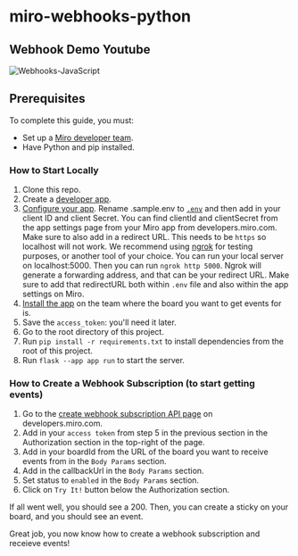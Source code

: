 # miro-webhooks-python

## Webhook Demo Youtube

![Webhooks-JavaScript](Getting-Started-With-Webhooks-JavaScript.png)

## Prerequisites
To complete this guide, you must:

* Set up a [Miro developer team](https://developers.miro.com/docs/the-developer-team).
* Have Python and pip installed.

### How to Start Locally

1. Clone this repo. 
2. Create a [developer app](https://developers.miro.com/docs/build-your-first-hello-world-app#step-2-create-your-app-in-miro).
3. [Configure your app](https://developers.miro.com/docs/build-your-first-hello-world-app#step-3-configure-your-app-in-miro). Rename .sample.env to [`.env`](.env) and then add in your client ID and client Secret. You can find clientId and clientSecret from the app settings page from your Miro app from developers.miro.com. Make sure to also add in a redirect URL. This needs to be `https` so localhost will not work. We recommend using [ngrok](https://ngrok.com/) for testing purposes, or another tool of your choice. You can run your local server on localhost:5000. Then you can run
`ngrok http 5000`. Ngrok will generate a forwarding address, and that can be your redirect URL. Make sure to add that redirectURL both within `.env` file and also within the app settings on Miro. 
4. [Install the app](https://developers.miro.com/docs/build-your-first-hello-world-app#step-4-install-your-app) on the team where the board you want to get events for is.
5. Save the `access_token`: you'll need it later.
6. Go to the root directory of this project.
7. Run `pip install -r requirements.txt` to install dependencies from the root of this project.
8. Run `flask --app app run` to start the server.

### How to Create a Webhook Subscription (to start getting events)

1. Go to the [create webhook subscription API page](https://developers.miro.com/reference/create-board-subscription) on developers.miro.com.
2. Add in your `access token` from step 5 in the previous section in the Authorization section in the top-right of the page.
3. Add in your boardId from the URL of the board you want to receive events from in the `Body Params` section. 
4. Add in the callbackUrl in the `Body Params` section.
5. Set status to `enabled` in the `Body Params` section.
6. Click on `Try It!` button below the Authorization section.

If all went well, you should see a 200. Then, you can create a sticky on your board, and you should see an event. 

Great job, you now know how to create a webhook subscription and receieve events! 